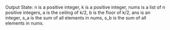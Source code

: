 Output State: n is a positive integer, k is a positive integer, nums is a list of n positive integers, a is the ceiling of k/2, b is the floor of k/2, ans is an integer, s_a is the sum of all elements in nums, s_b is the sum of all elements in nums.